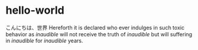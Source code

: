 # hello-world
こんにちは、世界
Hereforth it is declared who ever indulges in such toxic behavior as *inaudible* will not receive the truth of *inaudible* but will suffering in *inaudible* for *inaudible* years. 
